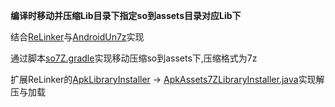 **编译时移动并压缩Lib目录下指定so到assets目录对应Lib下**

结合[ReLinker](https://github.com/KeepSafe/ReLinker)与[AndroidUn7z](https://github.com/hzy3774/AndroidUn7zip)实现

通过脚本[so7Z.gradle](sample/so7Z.gradle)实现移动压缩so到assets下,压缩格式为7z

扩展ReLinker的[ApkLibraryInstaller](relinker/src/main/java/com/getkeepsafe/relinker/ApkLibraryInstaller.java) -> [ApkAssets7ZLibraryInstaller.java](relinker/src/main/java/com/getkeepsafe/relinker/ApkAssets7ZLibraryInstaller.java)实现解压与加载





